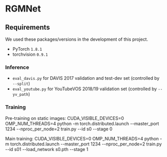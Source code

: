 # RGMNet
## Requirements

We used these packages/versions in the development of this project. 
- PyTorch `1.8.1`
- torchvision `0.9.1`


### Inference
- `eval_davis.py` for DAVIS 2017 validation and test-dev set (controlled by `--split`)
- `eval_youtube.py` for YouTubeVOS 2018/19 validation set (controlled by `--yv_path`)

### Training

Pre-training on static images: CUDA_VISIBLE_DEVICES=0 OMP_NUM_THREADS=4 python -m torch.distributed.launch --master_port 1234 --nproc_per_node=2 train.py --id s0 --stage 0

Main training: CUDA_VISIBLE_DEVICES=0 OMP_NUM_THREADS=4 python -m torch.distributed.launch --master_port 1234 --nproc_per_node=2 train.py --id s01 --load_network s0.pth  --stage 1


